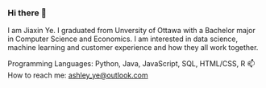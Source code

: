 ### Hi there 👋

<!--
**Jiaxin-yjx/Jiaxin-yjx** is a ✨ _special_ ✨ repository because its `README.md` (this file) appears on your GitHub profile.

Here are some ideas to get you started:

- 🔭 I’m currently working on ...
- 🌱 I’m currently learning ...
- 👯 I’m looking to collaborate on ...
- 🤔 I’m looking for help with ...
- 💬 Ask me about ...
- 📫 How to reach me: ...
- 😄 Pronouns: ...
- ⚡ Fun fact: ...
-->
I am Jiaxin Ye. I graduated from Unversity of Ottawa with a Bachelor major in Computer Science and Economics. 
I am interested in data science, machine learning and customer experience and how they all work together.

Programming Languages: Python, Java, JavaScript, SQL, HTML/CSS, R
📫 How to reach me: ashley_ye@outlook.com
